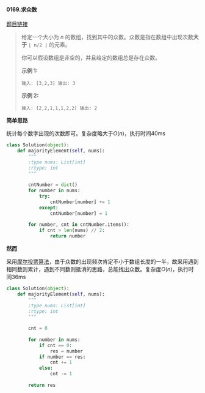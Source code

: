 #### 0169.求众数
[题目链接](https://leetcode-cn.com/problems/majority-element/)
> 给定一个大小为 *n* 的数组，找到其中的众数。众数是指在数组中出现次数**大于** `⌊ n/2 ⌋` 的元素。
>
> 你可以假设数组是非空的，并且给定的数组总是存在众数。
>
> **示例 1:**
>
> `
> 输入: [3,2,3]
> 输出: 3
> `
>
> **示例 2:**
>
> `
> 输入: [2,2,1,1,1,2,2]
> 输出: 2
> `

**简单思路**

统计每个数字出现的次数即可。复杂度略大于$O(n)$，执行时间40ms

```python
class Solution(object):
    def majorityElement(self, nums):
        """
        :type nums: List[int]
        :rtype: int
        """
        
        cntNumber = dict()
        for number in nums:
            try:
                cntNumber[number] += 1
            except:
                cntNumber[number] = 1
        
        for number, cnt in cntNumber.items():
            if cnt > len(nums) // 2:
                return number
```

**然而**

采用[摩尔投票算法](https://www.zhihu.com/question/49973163)，由于众数的出现频次肯定不小于数组长度的一半，故采用遇到相同数则累计，遇到不同数则抵消的思路，总能找出众数。复杂度$O(n)$，执行时间36ms

```python
class Solution(object):
    def majorityElement(self, nums):
        """
        :type nums: List[int]
        :rtype: int
        """
        
        cnt = 0
        
        for number in nums:
            if cnt == 0:
                res = number
            if number == res:
                cnt += 1
            else:
                cnt -= 1
        
        return res
```

